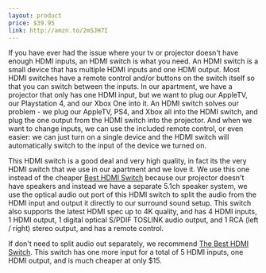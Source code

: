 ```yaml
---
layout: product
price: $39.95
link: http://amzn.to/2mSJH7I
---
```


If you have ever had the issue where your tv or projector doesn't have enough HDMI inputs, an HDMI switch is what you need. An HDMI switch is a small device that has multiple HDMI inputs and one HDMI output. Most HDMI switches have a remote control and/or buttons on the switch itself so that you can switch between the inputs. In our apartment, we have a projector that only has one HDMI input, but we want to plug our AppleTV, our Playstation 4, and our Xbox One into it. An HDMI switch solves our problem - we plug our AppleTV, PS4, and Xbox all into the HDMI switch, and plug the one output from the HDMI switch into the projector. And when we want to change inputs, we can use the included remote control, or even easier: we can just turn on a single device and the HDMI switch will automatically switch to the input of the device we turned on.

This HDMI switch is a good deal and very high quality, in fact its the very HDMI switch that we use in our apartment and we love it. We use this one instead of the cheaper [Best HDMI Switch](https://lighthome.co/random/best-hdmi-switch) because our projector doesn't have speakers and instead we have a separate 5.1ch speaker system, we use the optical audio out port of this HDMI switch to split the audio from the HDMI input and output it directly to our surround sound setup. This switch also supports the latest HDMI spec up to 4K quality, and has 4 HDMI inputs, 1 HDMI output, 1 digital optical S/PDIF TOSLINK audio output, and 1 RCA (left / right) stereo output, and has a remote control.

If don't need to split audio out separately, we recommend [The Best HDMI Switch](https://lighthome.co/random/best-hdmi-switch). This switch has one more input for a total of 5 HDMI inputs, one HDMI output, and is much cheaper at only $15.
